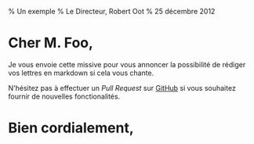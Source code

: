 % Un exemple
% Le Directeur, Robert Oot
% 25 décembre 2012

# Cher M. Foo,

Je vous envoie cette missive pour vous annoncer la possibilité de rédiger vos lettres en markdown si cela vous chante.

N'hésitez pas à effectuer un *Pull Request* sur [GitHub](http://www.github.com) si vous souhaitez fournir de nouvelles fonctionalités.

# Bien cordialement,
